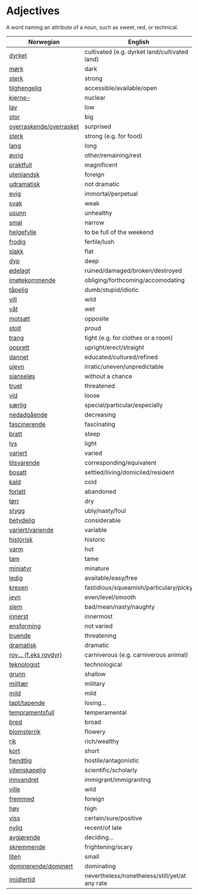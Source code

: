 # Adjectives

A word naming an attribute of a noun, such as sweet, red, or technical.

| Norwegian | English |
| --- | --- |
| [dyrket](https://www.ordnett.no/search?language=no&phrase=dyrket) | cultivated (e.g. dyrket land/cultivated land) |
| [mørk](https://www.ordnett.no/search?language=no&phrase=mørk) | dark |
| [sterk](https://www.ordnett.no/search?language=no&phrase=sterk) | strong |
| [tilghengelig](https://www.ordnett.no/search?language=no&phrase=tilghengelig) | accessible/available/open |
| [kjerne-](https://www.ordnett.no/search?language=no&phrase=kjerne-) | nuclear |
| [lav](https://www.ordnett.no/search?language=no&phrase=lav) | low |
| [stor](https://www.ordnett.no/search?language=no&phrase=stor) | big |
| [overraskende/overrasket](https://www.ordnett.no/search?language=no&phrase=overraskende/overrasket) | surprised |
| [sterk](https://www.ordnett.no/search?language=no&phrase=sterk) | strong (e.g. for food) |
| [lang](https://www.ordnett.no/search?language=no&phrase=lang) | long |
| [øvrig](https://www.ordnett.no/search?language=no&phrase=øvrig) | other/remaining/rest |
| [praktfull](https://www.ordnett.no/search?language=no&phrase=praktfull) | magnificent |
| [utenlandsk](https://www.ordnett.no/search?language=no&phrase=utenlandsk) | foreign |
| [udramatisk](https://www.ordnett.no/search?language=no&phrase=udramatisk) | not dramatic |
| [evig](https://www.ordnett.no/search?language=no&phrase=evig) | immortal/perpetual |
| [svak](https://www.ordnett.no/search?language=no&phrase=svak) | weak |
| [usunn](https://www.ordnett.no/search?language=no&phrase=usunn) | unhealthy |
| [smal](https://www.ordnett.no/search?language=no&phrase=smal) | narrow |
| [helgefylle](https://www.ordnett.no/search?language=no&phrase=helgefylle) | to be full of the weekend |
| [frodig](https://www.ordnett.no/search?language=no&phrase=frodig) | fertile/lush |
| [slakk](https://www.ordnett.no/search?language=no&phrase=slakk) | flat |
| [dyp](https://www.ordnett.no/search?language=no&phrase=dyp) | deep |
| [ødelagt](https://www.ordnett.no/search?language=no&phrase=ødelagt) | ruined/damaged/broken/destroyed |
| [imøtekommende](https://www.ordnett.no/search?language=no&phrase=imøtekommende) | obliging/forthcoming/accomodating |
| [tåpelig](https://www.ordnett.no/search?language=no&phrase=tåpelig) | dumb/stupid/idiotic |
| [vill](https://www.ordnett.no/search?language=no&phrase=vill) | wild |
| [våt](https://www.ordnett.no/search?language=no&phrase=våt) | wet |
| [motsatt](https://www.ordnett.no/search?language=no&phrase=motsatt) | opposite |
| [stolt](https://www.ordnett.no/search?language=no&phrase=stolt) | proud |
| [trang](https://www.ordnett.no/search?language=no&phrase=trang) | tight (e.g. for clothes or a room) |
| [opprett](https://www.ordnett.no/search?language=no&phrase=opprett) | upright/erect/straight |
| [dannet](https://www.ordnett.no/search?language=no&phrase=dannet) | educated/cultured/refined |
| [ujevn](https://www.ordnett.no/search?language=no&phrase=ujevn) | irratic/uneven/unpredictable |
| [sjanseløs](https://www.ordnett.no/search?language=no&phrase=sjanseløs) | without a chance |
| [truet](https://www.ordnett.no/search?language=no&phrase=truet) | threatened |
| [vid](https://www.ordnett.no/search?language=no&phrase=vid) | loose |
| [særlig](https://www.ordnett.no/search?language=no&phrase=særlig) | special/particular/especially |
| [nedadgående](https://www.ordnett.no/search?language=no&phrase=nedadgående) | decreasing |
| [fascinerende](https://www.ordnett.no/search?language=no&phrase=fascinerende) | fascinating |
| [bratt](https://www.ordnett.no/search?language=no&phrase=bratt) | steep |
| [lys](https://www.ordnett.no/search?language=no&phrase=lys) | light |
| [variert](https://www.ordnett.no/search?language=no&phrase=variert) | varied |
| [tilsvarende](https://www.ordnett.no/search?language=no&phrase=tilsvarende) | corresponding/equivalent |
| [bosatt](https://www.ordnett.no/search?language=no&phrase=bosatt) | settled/living/domiciled/resident |
| [kald](https://www.ordnett.no/search?language=no&phrase=kald) | cold |
| [forlatt](https://www.ordnett.no/search?language=no&phrase=forlatt) | abandoned |
| [tørr](https://www.ordnett.no/search?language=no&phrase=tørr) | dry |
| [stygg](https://www.ordnett.no/search?language=no&phrase=stygg) | ubly/nasty/foul |
| [betydelig](https://www.ordnett.no/search?language=no&phrase=betydelig) | considerable |
| [variert/variende](https://www.ordnett.no/search?language=no&phrase=variert/variende) | variable |
| [historisk](https://www.ordnett.no/search?language=no&phrase=historisk) | historic |
| [varm](https://www.ordnett.no/search?language=no&phrase=varm) | hot |
| [tam](https://www.ordnett.no/search?language=no&phrase=tam) | tame |
| [miniatyr](https://www.ordnett.no/search?language=no&phrase=miniatyr) | minature |
| [ledig](https://www.ordnett.no/search?language=no&phrase=ledig) | available/easy/free |
| [kresen](https://www.ordnett.no/search?language=no&phrase=kresen) | fastidious/squeamish/particulary/picky |
| [jevn](https://www.ordnett.no/search?language=no&phrase=jevn) | even/level/smooth |
| [slem](https://www.ordnett.no/search?language=no&phrase=slem) | bad/mean/nasty/naughty |
| [innerst](https://www.ordnett.no/search?language=no&phrase=innerst) | innermost |
| [ensforming](https://www.ordnett.no/search?language=no&phrase=ensforming) | not varied |
| [truende](https://www.ordnett.no/search?language=no&phrase=truende) | threatening |
| [dramatisk](https://www.ordnett.no/search?language=no&phrase=dramatisk) | dramatic |
| [rov... (f.eks rovdyr)](https://www.ordnett.no/search?language=no&phrase=rov...%20(f.eks%20rovdyr)) | carniverous (e.g. carniverous animal) |
| [teknologist](https://www.ordnett.no/search?language=no&phrase=teknologist) | technological |
| [grunn](https://www.ordnett.no/search?language=no&phrase=grunn) | shallow |
| [militær](https://www.ordnett.no/search?language=no&phrase=militær) | military |
| [mild](https://www.ordnett.no/search?language=no&phrase=mild) | mild |
| [tapt/tapende](https://www.ordnett.no/search?language=no&phrase=tapt/tapende) | losing... |
| [tempramentsfull](https://www.ordnett.no/search?language=no&phrase=tempramentsfull) | temperamental |
| [bred](https://www.ordnett.no/search?language=no&phrase=bred) | broad |
| [blomsterrik](https://www.ordnett.no/search?language=no&phrase=blomsterrik) | flowery |
| [rik](https://www.ordnett.no/search?language=no&phrase=rik) | rich/wealthy |
| [kort](https://www.ordnett.no/search?language=no&phrase=kort) | short |
| [fiendtlig](https://www.ordnett.no/search?language=no&phrase=fiendtlig) | hostile/antagonistic |
| [vitenskapelig](https://www.ordnett.no/search?language=no&phrase=vitenskapelig) | scientific/scholarly |
| [innvandret](https://www.ordnett.no/search?language=no&phrase=innvandret) | immigrant/immigranting |
| [ville](https://www.ordnett.no/search?language=no&phrase=ville) | wild |
| [fremmed](https://www.ordnett.no/search?language=no&phrase=fremmed) | foreign |
| [høy](https://www.ordnett.no/search?language=no&phrase=høy) | high |
| [viss](https://www.ordnett.no/search?language=no&phrase=viss) | certain/sure/positive |
| [nylig](https://www.ordnett.no/search?language=no&phrase=nylig) | recent/of late |
| [avgjørende](https://www.ordnett.no/search?language=no&phrase=avgjørende) | deciding... |
| [skremmende](https://www.ordnett.no/search?language=no&phrase=skremmende) | frightening/scary |
| [liten](https://www.ordnett.no/search?language=no&phrase=liten) | small |
| [dominerende/dominert](https://www.ordnett.no/search?language=no&phrase=dominerende/dominert) | dominating |
| [imidlertid](https://www.ordnett.no/search?language=no&phrase=imidlertid) | nevertheless/nonetheless/still/yet/at any rate |

